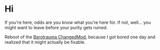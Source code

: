 # Hi

If you're here, odds are you know what you're here for.
If not, well... you might want to leave before your purity gets ruined.

Reboot of the [Barotrauma ChangedMod](https://steamcommunity.com/sharedfiles/filedetails/?id=2604473174),
because I got bored one day and realized that it might actually be fixable.

